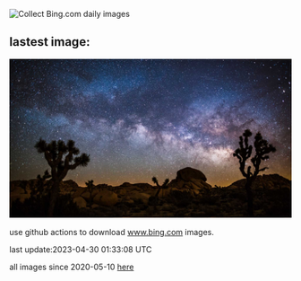 ![Collect Bing.com daily images](https://github.com/counter2015/bing-daily-images/workflows/Collect%20Bing.com%20daily%20images/badge.svg)
## lastest image:
![](images/JTNPMilkyWay.jpg)

use github actions to download www.bing.com images.

last update:2023-04-30 01:33:08 UTC

all images since 2020-05-10 [here](https://github.com/counter2015/bing-daily-images/tree/master/images) 
